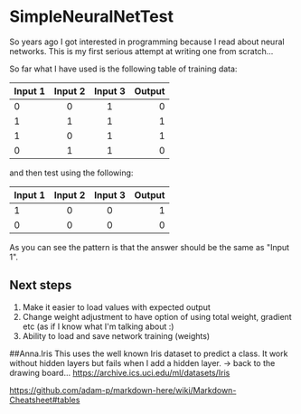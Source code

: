 # SimpleNeuralNetTest

So years ago I got interested in programming because I read about neural networks. This is my first serious attempt at writing one from scratch...

So far what I have used is the following table of training data:

| Input 1 | Input 2 | Input 3 | Output | 
| ------- |:-------:|:-------:| ------:|
| 0|0|1|0|
| 1|1|1|1|
| 1|0|1|1|
| 0|1|1|0|

and then test using the following:

| Input 1 | Input 2 | Input 3 | Output | 
| ------- |:-------:|:-------:| ------:|
|   1     |   0     |   0     |   1    |
|   0     |   0     |   0     |   0    |

As you can see the pattern is that the answer should be the same as "Input 1".

## Next steps
1. Make it easier to load values with expected output
2. Change weight adjustment to have option of using total weight, gradient etc (as if I know what I'm talking about :)
3. Ability to load and save network training (weights)

##Anna.Iris 
This uses the well known Iris dataset to predict a class. It work without hidden layers but fails when I add a hidden layer. -> back to the drawing board...
https://archive.ics.uci.edu/ml/datasets/Iris

https://github.com/adam-p/markdown-here/wiki/Markdown-Cheatsheet#tables